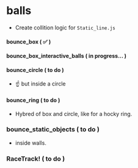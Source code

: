 
# balls

- Create collition logic for `Static_line.js`

#### bounce_box ( ✅ )

#### bounce_box_interactive_balls ( in progress... )

#### bounce_circle ( to do )
- ☝️ but inside a circle

#### bounce_ring ( to do )
- Hybred of box and circle, like for a hocky ring.

### bounce_static_objects ( to do )
- inside walls.

### RaceTrack! ( to do )